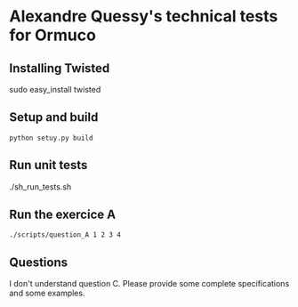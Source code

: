# Alexandre Quessy's technical tests for Ormuco

## Installing Twisted
sudo easy_install twisted

## Setup and build
```
python setuy.py build
```

## Run unit tests
./sh_run_tests.sh

## Run the exercice A
```
./scripts/question_A 1 2 3 4
```

## Questions
I don't understand question C. Please provide some complete specifications and some examples.
